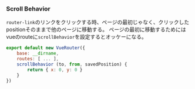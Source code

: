 ### Scroll Behavior

`router-link`のリンクをクリックする時、ページの最初じゃなく、クリックしたpositionそのままで他のページに移動する。
ページの最初に移動するためにはvueのrouteに`scrollBehavior`を設定するとオッケーになる。

```js
export default new VueRouter({
    base: __dirname,
    routes: [ ... ],
    scrollBehavior (to, from, savedPosition) {
        return { x: 0, y: 0 }
    }
})
```